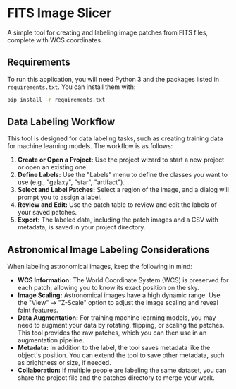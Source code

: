 # FITS Image Slicer

A simple tool for creating and labeling image patches from FITS files, complete with WCS coordinates.

## Requirements

To run this application, you will need Python 3 and the packages listed in `requirements.txt`. You can install them with:

```bash
pip install -r requirements.txt
```

## Data Labeling Workflow

This tool is designed for data labeling tasks, such as creating training data for machine learning models. The workflow is as follows:

1.  **Create or Open a Project:** Use the project wizard to start a new project or open an existing one.
2.  **Define Labels:** Use the "Labels" menu to define the classes you want to use (e.g., "galaxy", "star", "artifact").
3.  **Select and Label Patches:** Select a region of the image, and a dialog will prompt you to assign a label.
4.  **Review and Edit:** Use the patch table to review and edit the labels of your saved patches.
5.  **Export:** The labeled data, including the patch images and a CSV with metadata, is saved in your project directory.

## Astronomical Image Labeling Considerations

When labeling astronomical images, keep the following in mind:

*   **WCS Information:** The World Coordinate System (WCS) is preserved for each patch, allowing you to know its exact position on the sky.
*   **Image Scaling:** Astronomical images have a high dynamic range. Use the "View" -> "Z-Scale" option to adjust the image scaling and reveal faint features.
*   **Data Augmentation:** For training machine learning models, you may need to augment your data by rotating, flipping, or scaling the patches. This tool provides the raw patches, which you can then use in an augmentation pipeline.
*   **Metadata:** In addition to the label, the tool saves metadata like the object's position. You can extend the tool to save other metadata, such as brightness or size, if needed.
*   **Collaboration:** If multiple people are labeling the same dataset, you can share the project file and the patches directory to merge your work.
